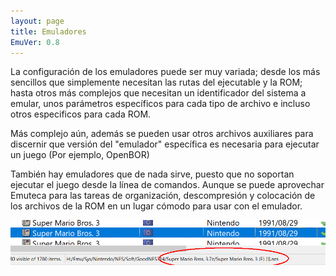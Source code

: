 ```yaml
---
layout: page
title: Emuladores
EmuVer: 0.8
---
```


La configuración de los emuladores puede ser muy variada; desde los más sencillos que simplemente necesitan las rutas del ejecutable y la ROM; hasta otros más complejos que necesitan un identificador del sistema a emular, unos parámetros específicos para cada tipo de archivo e incluso otros especificos para cada ROM.

Más complejo aún, además se pueden usar otros archivos auxiliares para discernir que versión del "emulador" específica es necesaria para ejecutar un juego (Por ejemplo, OpenBOR)

También hay emuladores que de nada sirve, puesto que no soportan ejecutar el juego desde la línea de comandos. Aunque se puede aprovechar Emuteca para las tareas de organización, descompresión y colocación de los archivos de la ROM en un lugar cómodo para usar con el emulador.

![ROM dentro de un 7z](../img/WhyEmuteca/Inside7z.png)
